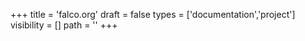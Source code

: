 +++
title = 'falco.org'
draft = false
types = ['documentation','project']
visibility = []
path = ''
+++
